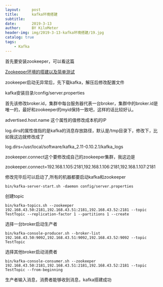```yaml
---
layout:     post
title:      kafka环境搭建
subtitle:   
date:       2019-3-13
author:     BY KiloMeter
header-img: img/2019-3-13-kafka环境搭建/19.jpg
catalog: true
tags:
    - Kafka
---
```


首先要安装zookeeper，可以看这篇

[Zookeeper环境的搭建以及简单测试](https://zhouyimian.github.io/2019/01/23/Zookeeper%E7%8E%AF%E5%A2%83%E7%9A%84%E6%90%AD%E5%BB%BA%E4%BB%A5%E5%8F%8A%E7%AE%80%E5%8D%95%E6%B5%8B%E8%AF%95/)

zookeeper启动无异常后，先下载kafka，解压后修改配置文件

kafka安装目录/config/server.properties

首先该修改broker.id，集群中每台服务器代表一台broker，集群中的broker.id是唯一的，最好和zookeeper的myid保持一致吧，这样的话比较好认。

advertised.host.name 这个属性的值修改成本机的IP

log.dirs的属性值指的是kafka的消息存放路径，默认是/tmp目录下，修改下，比如我这边就修改成了

log.dirs=/usr/local/software/kafka_2.11-0.10.2.1/kafka_logs

zookeeper.connect这个要修改成自己的zookeeper集群，我这边是

zookeeper.connect=192.168.1.105:2181,192.168.1.106:2181,192.168.1.107:2181

修改完毕后可以启动了,所有的机器都要启动kafka和zookeeper

```shell
bin/kafka-server-start.sh -daemon config/server.properties
```

创建topic

```shell
bin/kafka-topics.sh --zookeeper 192.168.43.50:2181,192.168.43.51:2181,192.168.43.52:2181 --topic TestTopic --replication-factor 1 --partitions 1 --create
```

选择一台broker启动生产者

```shell
bin/kafka-console-producer.sh --broker-list 192.168.43.50:9092,192.168.43.51:9092,192.168.43.52:9092 --topic TestTopic
```

选择其他broker启动消费者

```shell
bin/kafka-console-consumer.sh --zookeeper 192.168.43.50:2181,192.168.43.51:2181,192.168.43.52:2181 --topic TestTopic --from-beginning
```

生产者输入消息，消费者能够收到消息，kafka搭建成功